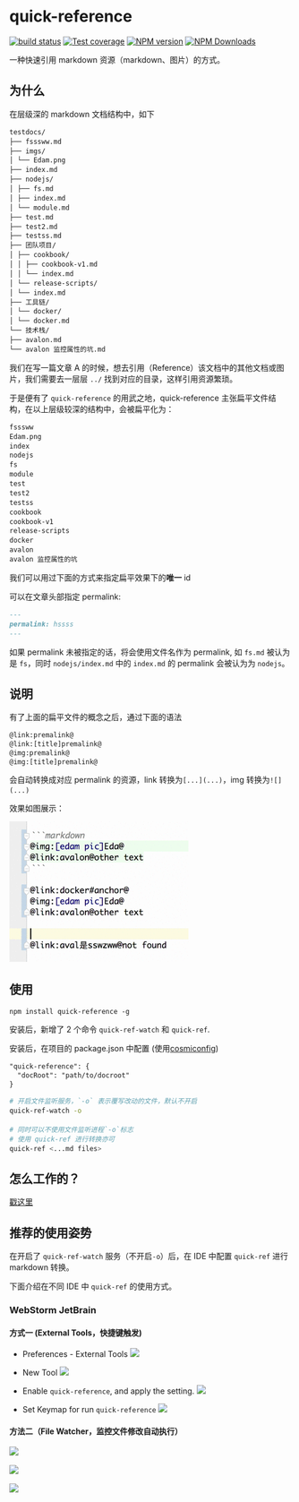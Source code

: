 # quick-reference

[![build status](https://img.shields.io/travis/be-fe/quick-reference/master.svg?style=flat-square)](https://travis-ci.org/be-fe/quick-reference)
[![Test coverage](https://img.shields.io/codecov/c/github/be-fe/quick-reference.svg?style=flat-square)](https://codecov.io/github/be-fe/quick-reference?branch=master)
[![NPM version](https://img.shields.io/npm/v/quick-reference.svg?style=flat-square)](https://www.npmjs.com/package/quick-reference)
[![NPM Downloads](https://img.shields.io/npm/dm/quick-reference.svg?style=flat-square&maxAge=43200)](https://www.npmjs.com/package/quick-reference)

一种快速引用 markdown 资源（markdown、图片）的方式。

## 为什么

在层级深的 markdown 文档结构中，如下

```markdown
testdocs/
├── fsssww.md
├── imgs/
│ └── Edam.png
├── index.md
├── nodejs/
│ ├── fs.md
│ ├── index.md
│ └── module.md
├── test.md
├── test2.md
├── testss.md
├── 团队项目/
│ ├── cookbook/
│ │ ├── cookbook-v1.md
│ │ └── index.md
│ └── release-scripts/
│ └── index.md
├── 工具链/
│ └── docker/
│ └── docker.md
└── 技术栈/
├── avalon.md
└── avalon 监控属性的坑.md
```

我们在写一篇文章 A 的时候，想去引用（Reference）该文档中的其他文档或图片，我们需要去一层层 `../` 找到对应的目录，这样引用资源繁琐。

于是便有了 `quick-reference` 的用武之地，quick-reference 主张扁平文件结构，在以上层级较深的结构中，会被扁平化为：

```markdown
fsssww
Edam.png
index
nodejs
fs
module
test
test2
testss
cookbook
cookbook-v1
release-scripts
docker
avalon
avalon 监控属性的坑
```

我们可以用过下面的方式来指定扁平效果下的**唯一** id

可以在文章头部指定 permalink:

```markdown
---
permalink: hssss
---
```

如果 permalink 未被指定的话，将会使用文件名作为 permalink, 如 `fs.md` 被认为是 `fs`，同时 `nodejs/index.md` 中的 `index.md` 的 permalink 会被认为为 `nodejs`。

## 说明

有了上面的扁平文件的概念之后，通过下面的语法

    @link:premalink@  
    @link:[title]premalink@
    @img:premalink@
    @img:[title]premalink@

会自动转换成对应 permalink 的资源，link 转换为`[...](...)`，img 转换为`![](...)`

效果如图展示：

![](./snapshot.gif)

## 使用

    npm install quick-reference -g

安装后，新增了 2 个命令 `quick-ref-watch` 和 `quick-ref`.

安装后，在项目的 package.json 中配置 (使用[cosmiconfig](https://github.com/davidtheclark/cosmiconfig))

    "quick-reference": {
      "docRoot": "path/to/docroot"
    }

```bash
# 开启文件监听服务，`-o` 表示覆写改动的文件，默认不开启
quick-ref-watch -o

# 同时可以不使用文件监听进程`-o`标志
# 使用 quick-ref 进行转换亦可
quick-ref <...md files>
```

## 怎么工作的？

[戳这里](./Principle.md)

## 推荐的使用姿势

在开启了 `quick-ref-watch` 服务（不开启`-o`）后，在 IDE 中配置 `quick-ref` 进行 markdown 转换。

下面介绍在不同 IDE 中 `quick-ref` 的使用方式。

### WebStorm JetBrain

#### 方式一 (External Tools，快捷键触发)

* Preferences - External Tools
  ![](https://i.loli.net/2018/05/24/5b06446b5a143.png)

* New Tool
  ![](https://i.loli.net/2018/05/24/5b06450c50b61.png)

* Enable `quick-reference`, and apply the setting.
  ![](https://i.loli.net/2018/05/24/5b06453786505.png)

* Set Keymap for run `quick-reference`
  ![](https://i.loli.net/2018/05/24/5b0645aac42c1.png)

#### 方法二（File Watcher，监控文件修改自动执行）

![](https://i.loli.net/2018/05/24/5b0645eea912a.png)

![](https://i.loli.net/2018/05/24/5b064614d75d2.png)

![](https://i.loli.net/2018/05/24/5b06464ec7909.png)



